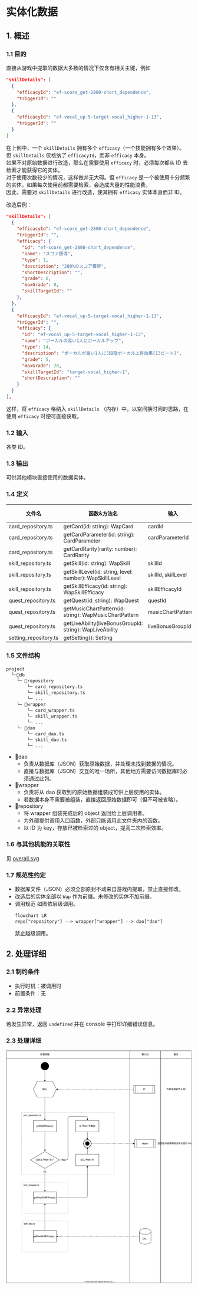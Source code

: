 # 实体化数据

## 1. 概述

### 1.1 目的

直接从游戏中提取的数据大多数的情况下仅含有相关主键，例如

```json
"skillDetails": [
  {
    "efficacyId": "ef-score_get-2800-chart_dependence",
    "triggerId": ""
  },
  {
    "efficacyId": "ef-vocal_up-5-target-vocal_higher-1-13",
    "triggerId": ""
  }
]
```

在上例中，一个 `skillDetails` 拥有多个 `efficacy`（一个技能拥有多个效果）。  
但 `skillDetails` 仅格纳了 `efficacyId`，而非 `efficacy` 本身。  
如果不对原始数据进行改造，那么在需要使用 `efficacy` 时，必须每次都从 ID 去检索才能获得它的实体。  
对于使用次数较少的情况，这样做并无大碍。但 `efficacy` 是一个被使用十分频繁的实体，如果每次使用前都需要检索，会造成大量的性能浪费。  
因此，需要对 `skillDetails` 进行改造，使其拥有 `efficacy` 实体本身而非 ID。  

改造后例：

```json
"skillDetails": [
  {
    "efficacyId": "ef-score_get-2800-chart_dependence",
    "triggerId": "",
    "efficacy": {
      "id": "ef-score_get-2800-chart_dependence",
      "name": "スコア獲得",
      "type": 1,
      "description": "280%のスコア獲得",
      "shortDescription": "",
      "grade": 0,
      "maxGrade": 0,
      "skillTargetId": ""
    },
  },
  {
    "efficacyId": "ef-vocal_up-5-target-vocal_higher-1-13",
    "triggerId": "",
    "efficacy": {
      "id": "ef-vocal_up-5-target-vocal_higher-1-13",
      "name": "ボーカルの高い1人にボーカルアップ",
      "type": 14,
      "description": "ボーカルが高い1人に5段階ボーカル上昇効果[13ビート]",
      "grade": 5,
      "maxGrade": 20,
      "skillTargetId": "target-vocal_higher-1",
      "shortDescription": ""
    }
  }
],
```

这样，将 `efficacy` 格纳入 `skillDetails` （内存）中，以空间换时间的思路，在使用 `efficacy` 时便可直接获取。

### 1.2 输入

各类 ID。

### 1.3 输出

可供其他模块直接使用的数据实体。

### 1.4 定义

| 文件名                    | 函数&方法名                                                      | 输入                  | 输出 |
| ---------------------- | ----------------------------------------------------------- | ------------------- | -- |
| card\_repository.ts    | getCard(id: string): WapCard                             | cardId              |    |
| card\_repository.ts    | getCardParameter(id: string): CardParameter                 | cardParameterId     |    |
| card\_repository.ts    | getCardRarity(rarity: number): CardRarity                   |                     |    |
| skill\_repository.ts   | getSkill(id: string): WapSkill                           | skillId             |    |
| skill\_repository.ts   | getSkillLevel(id: string, level: number): WapSkillLevel  | skillId, skillLevel |    |
| skill\_repository.ts   | getSkillEfficacy(id: string): WapSkillEfficacy           | skillEfficacyId     |    |
| quest\_repository.ts   | getQuest(id: string): WapQuest                           | questId             |    |
| quest\_repository.ts   | getMusicChartPattern(id: string): WapMusicChartPattern   | musicChartPatternId |    |
| quest\_repository.ts   | getLiveAbility(liveBonusGroupId: string): WapLiveAbility | liveBonusGroupId    |    |
| setting\_repository.ts | getSetting(): Setting                                       |                     |    |

### 1.5 文件结构

```text
project
  └─📁db
    └─ 📁repository
        └─ card_repository.ts
        └─ skill_repository.ts
        └─ ...
    └─ 📁wrapper
        └─ card_wrapper.ts
        └─ skill_wrapper.ts
        └─ ...
    └─ 📁dao
        └─ card_dao.ts
        └─ skill_dao.ts
        └─ ...
```

- 📁dao
  - 负责从数据库（JSON）获取原始数据，并处理未找到数据的情况。
  - 直接与数据库（JSON）交互的唯一场所，其他地方需要访问数据库时必须通过此包。
- 📁wrapper
  - 负责将从 dao 获取到的原始数据组装成可供上层使用的实体。
  - 若数据本身不需要被组装，直接返回原始数据即可（但不可被省略）。
- 📁repository
  - 将 wrapper 组装完成后的 object 返回给上层调用者。
  - 为外部提供调用入口函数，外部只能调用此文件夹内的函数。
  - 以 ID 为 key，存放已被检索过的 object，提高二次检索效率。


### 1.6 与其他机能的关联性

见 [overall.svg](./overall.drawio.svg)

### 1.7 规范性约定

- 数据库文件（JSON）必须全部原封不动来自游戏内提取，禁止直接修改。
- 改造后的实体全部以 `Wap` 作为前缀。未修改的实体不加前缀。
- 调用规范
  如图依层级调用。
  ```mermaid
  flowchart LR
  repo["repository"] --> wrapper["wrapper"] --> dao["dao"]
  ```
  禁止越级调用。

## 2. 处理详细

### 2.1 制约条件

- 执行时机：被调用时
- 前置条件：无

### 2.2 异常处理

若发生异常，返回 `undefined` 并在 console 中打印详细错误信息。

### 2.3 处理详细

![处理流程图](./database.drawio.svg)
